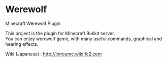 Werewolf
========

Minecraft Werewolf Plugin

This project is the plugin for Minecraft Bukkit server.  
You can enjoy werewolf game, with many useful commands, graphical and hearing effects.

Wiki (Japanese) : http://jinroumc.wiki.fc2.com
